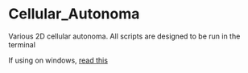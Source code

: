 # Cellular_Autonoma

Various 2D cellular autonoma. All scripts are designed to be run in the terminal

If using on windows, [read this](https://superuser.com/questions/413073/windows-console-with-ansi-colors-handling/1050078#1050078)

